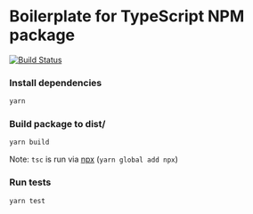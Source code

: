 # Boilerplate for TypeScript NPM package

[![Build Status](https://dev.azure.com/ksaaskil/kimmos-node-apps/_apis/build/status/ksaaskil.npm-ts-boilerplate)](https://dev.azure.com/ksaaskil/kimmos-node-apps/_build/latest?definitionId=1)

### Install dependencies
```bash
yarn
```

### Build package to dist/
```bash
yarn build
```
Note: `tsc` is run via [npx](https://www.npmjs.com/package/npx) (`yarn global add npx`)

### Run tests
```bash
yarn test
```
